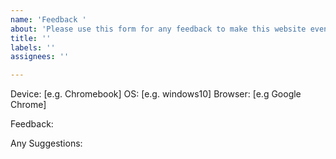 ```yaml
---
name: 'Feedback '
about: 'Please use this form for any feedback to make this website even better. '
title: ''
labels: ''
assignees: ''

---
```


Device: [e.g. Chromebook]
OS: [e.g. windows10]
Browser: [e.g Google Chrome]

Feedback:



Any Suggestions:
